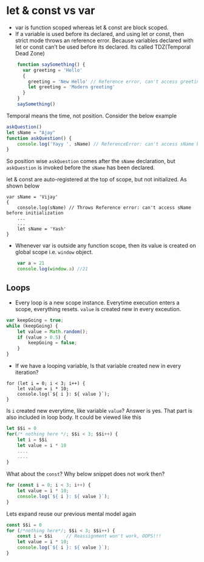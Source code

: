 # let & const vs var

- var is function scoped whereas let & const are block scoped.
- If a variable is used before its declared, and using let or const, then strict mode throws an reference error. Because variables declared with let or const can’t be used before its declared. Its called TDZ(Temporal Dead Zone)


```js
    function saySomething() {
      var greeting = 'Hello'
      {
        greeting = 'New Hello' // Reference error, can't access greeting before initialization
        let greeting = 'Modern greeting'
      }
    }
    saySomething()
```

Temporal means the time, not position. Consider the below example

```js
askQuestion()
let sName = "Ajay"
function askQuestion() {
    console.log('Yayy ', sName) // ReferenceError: can't access sName before initialization
}
```
So position wise `askQuestion` comes after the `sName` declaration, but `askQuestion` is invoked before the `sName` has been declared.

let & const are auto-registered at the top of scope, but not initialized. As shown below
```
var sName = 'Vijay'
{
    console.log(sName) // Throws Reference error: can't access sName before initialization
    ...
    ...
    let sName = 'Yash'
}
```

- Whenever var is outside any function scope, then its value is created on global scope i.e. `window` object.

```js
    var a = 21
    console.log(window.a) //21

```

## Loops

- Every loop is a new scope instance. Everytime execution enters a scope, everything resets. `value` is created new in every exceution.
```js
var keepGoing = true;
while (keepGoing) {
    let value = Math.random();
    if (value > 0.5) {
        keepGoing = false;
    }
}
```
- If we have a looping variable, Is that variable created new in every iteration?

```
for (let i = 0; i < 3; i++) {
    let value = i * 10;
    console.log(`${ i }: ${ value }`);
}
```
Is `i` created new everytime, like variable `value`?
Answer is yes. That part is also included in loop body.
It could be viewed like this
```js
let $$i = 0
for(/* nothing here */; $$i < 3; $$i++) {
    let i = $$i
    let value = i * 10
    ....
    ....
}
```
What about the `const`? Why below snippet does not work then?
```js
for (const i = 0; i < 3; i++) {
    let value = i * 10;
    console.log(`${ i }: ${ value }`);
}
```
Lets expand reuse our previous mental model again

```js
const $$i = 0
for (/*nothing here*/; $$i < 3; $$i++) {
    const i = $$i     // Reassignment won't work, OOPS!!!
    let value = i * 10;
    console.log(`${ i }: ${ value }`);
}

```
